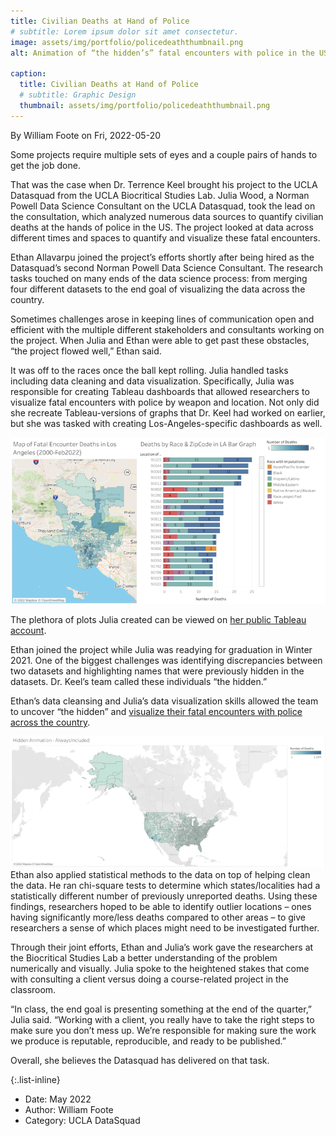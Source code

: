 ```yaml
---
title: Civilian Deaths at Hand of Police
# subtitle: Lorem ipsum dolor sit amet consectetur.
image: assets/img/portfolio/policedeaththumbnail.png
alt: Animation of “the hidden’s” fatal encounters with police in the US Photo by Julia Wood.

caption:
  title: Civilian Deaths at Hand of Police
  # subtitle: Graphic Design
  thumbnail: assets/img/portfolio/policedeaththumbnail.png
---
```


By William Foote on Fri, 2022-05-20

Some projects require multiple sets of eyes and a couple pairs of hands to get the job done.

That was the case when Dr. Terrence Keel brought his project to the UCLA Datasquad from the UCLA Biocritical Studies Lab. Julia Wood, a Norman Powell Data Science Consultant on the UCLA Datasquad, took the lead on the consultation, which analyzed numerous data sources to quantify civilian deaths at the hands of police in the US. The project looked at data across different times and spaces to quantify and visualize these fatal encounters.

Ethan Allavarpu joined the project’s efforts shortly after being hired as the Datasquad’s second Norman Powell Data Science Consultant. The research tasks touched on many ends of the data science process: from merging four different datasets to the end goal of visualizing the data across the country.

Sometimes challenges arose in keeping lines of communication open and efficient with the multiple different stakeholders and consultants working on the project. When Julia and Ethan were able to get past these obstacles, “the project flowed well,” Ethan said.

It was off to the races once the ball kept rolling. Julia handled tasks including data cleaning and data visualization. Specifically, Julia was responsible for creating Tableau dashboards that allowed researchers to visualize fatal encounters with police by weapon and location. Not only did she recreate Tableau-versions of graphs that Dr. Keel had worked on earlier, but she was tasked with creating Los-Angeles-specific dashboards as well.

<img src="assets/img/portfolio/policedeath2.png" alt="Visualization of  fatal encounters with police in Los Angeles by race/ethnicity. Photo by Julia Wood." width="600">

The plethora of plots Julia created can be viewed on [her public Tableau account](https://public.tableau.com/app/profile/julia2053).

Ethan joined the project while Julia was readying for graduation in Winter 2021. One of the biggest challenges was identifying discrepancies between two datasets and highlighting names that were previously hidden in the datasets. Dr. Keel’s team called these individuals “the hidden.”

Ethan’s data cleansing and Julia’s data visualization skills allowed the team to uncover “the hidden” and [visualize their fatal encounters with police across the country](https://public.tableau.com/app/profile/julia2053/viz/AnimationoftheHiddenFatalEncounters/HiddenAnimation).

<img src="assets/img/portfolio/policedeath.png" alt="Animation of “the hidden’s” fatal encounters with police in the US. Photo by Julia Wood." width="600">
Ethan also applied statistical methods to the data on top of helping clean the data. He ran chi-square tests to determine which states/localities had a statistically different number of previously unreported deaths. Using these findings, researchers hoped to be able to identify outlier locations – ones having significantly more/less deaths compared to other areas – to give researchers a sense of which places might need to be investigated further.

Through their joint efforts, Ethan and Julia’s work gave the researchers at the Biocritical Studies Lab a better understanding of the problem numerically and visually. Julia spoke to the heightened stakes that come with consulting a client versus doing a course-related project in the classroom.

“In class, the end goal is presenting something at the end of the quarter,” Julia said. “Working with a client, you really have to take the right steps to make sure you don’t mess up. We’re responsible for making sure the work we produce is reputable, reproducible, and ready to be published.”

Overall, she believes the Datasquad has delivered on that task.

{:.list-inline}

- Date: May 2022
- Author: William Foote
- Category: UCLA DataSquad
